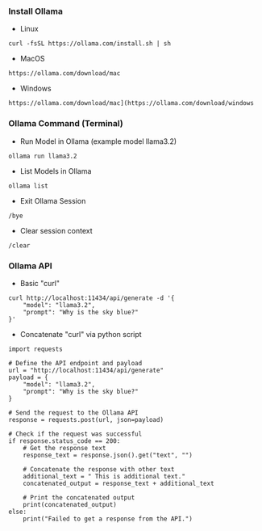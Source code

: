 ### Install Ollama
- Linux
```
curl -fsSL https://ollama.com/install.sh | sh
```
- MacOS
```
https://ollama.com/download/mac
```
- Windows
```
https://ollama.com/download/mac](https://ollama.com/download/windows
```
### Ollama Command (Terminal)
- Run Model in Ollama (example model llama3.2)
```
ollama run llama3.2
```
- List Models in Ollama
```
ollama list
```
- Exit Ollama Session
```
/bye
```
- Clear session context
```
/clear
```
### Ollama API
- Basic "curl" 
```
curl http://localhost:11434/api/generate -d '{
    "model": "llama3.2",
    "prompt": "Why is the sky blue?"
}'

```
- Concatenate "curl" via python script
```
import requests

# Define the API endpoint and payload
url = "http://localhost:11434/api/generate"
payload = {
    "model": "llama3.2",
    "prompt": "Why is the sky blue?"
}

# Send the request to the Ollama API
response = requests.post(url, json=payload)

# Check if the request was successful
if response.status_code == 200:
    # Get the response text
    response_text = response.json().get("text", "")

    # Concatenate the response with other text
    additional_text = " This is additional text."
    concatenated_output = response_text + additional_text

    # Print the concatenated output
    print(concatenated_output)
else:
    print("Failed to get a response from the API.")

```
